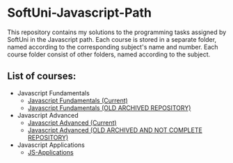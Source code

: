 # SoftUni-Javascript-Path
This repository contains my solutions to the programming tasks assigned by SoftUni in the Javascript path. Each course is stored in a separate folder, named according to the corresponding subject's name and number. Each course folder consist of other folders, named according to the subject.

## List of courses:
* Javascript Fundamentals
  * [Javascript Fundamentals (Current)](./Javascript-Fundamentals)
  * [Javascript Fundamentals (OLD ARCHIVED REPOSITORY)](https://github.com/PetarPetrov01/SoftUni-JavaScript-Fundamentals)
* Javascript Advanced
  * [Javascript Advanced (Current)](./Javascript-Advanced)
  * [Javascript Advanced (OLD ARCHIVED AND NOT COMPLETE REPOSITORY)](https://github.com/PetarPetrov01/JavaScript-Advanced)
* Javascript Applications
  * [JS-Applications](https://github.com/PetarPetrov01/SoftUni-Javascript-Path/tree/ed3c75aed8826c83ae11ac76eb4dee44844fe76e/JS-Applications)  

